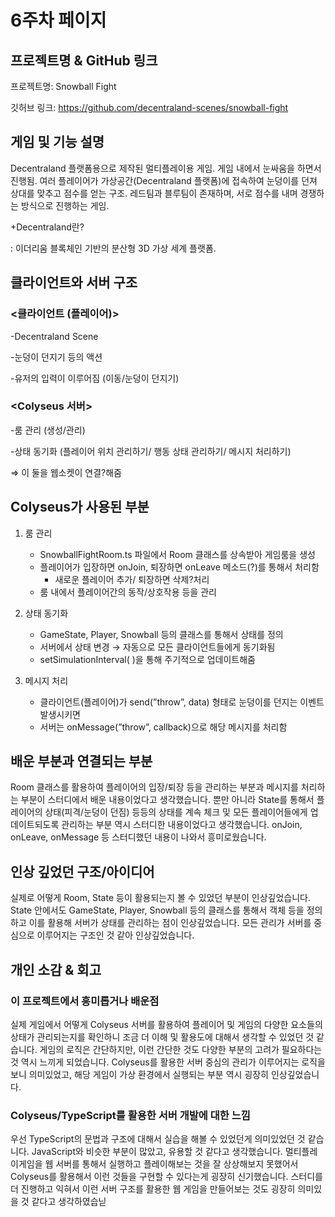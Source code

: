 # 6주차 페이지

## 프로젝트명 & GitHub 링크

프로젝트명: Snowball Fight

깃허브 링크: https://github.com/decentraland-scenes/snowball-fight

## 게임 및 기능 설명

Decentraland 플랫폼용으로 제작된 멀티플레이용 게임. 게임 내에서 눈싸움을 하면서 진행됨. 여러 플레이어가 가상공간(Decentraland 플랫폼)에 접속하여 눈덩이를 던져 상대를 맞추고 점수를 얻는 구조. 레드팀과 블루팀이 존재하며, 서로 점수를 내며 경쟁하는 방식으로 진행하는 게임.

+Decentraland란?

: 이더리움 블록체인 기반의 분산형 3D 가상 세계 플랫폼.

## 클라이언트와 서버 구조

### <클라이언트 (플레이어)>

-Decentraland Scene

-눈덩이 던지기 등의 액션

-유저의 입력이 이루어짐 (이동/눈덩이 던지기)

### <Colyseus 서버>

-룸 관리 (생성/관리)

-상태 동기화 (플레이어 위치 관리하기/ 행동 상태 관리하기/ 메시지 처리하기)

⇒ 이 둘을 웹소켓이 연결?해줌

## Colyseus가 사용된 부분

1. 룸 관리
    - SnowballFightRoom.ts 파일에서 Room 클래스를 상속받아 게임룸을 생성
    - 플레이어가 입장하면 onJoin, 퇴장하면 onLeave 메소드(?)를 통해서 처리함
        - 새로운 플레이어 추가/ 퇴장하면 삭제?처리
    - 룸 내에서 플레이어간의 동작/상호작용 등을 관리
    
2. 상태 동기화
    - GameState, Player, Snowball 등의 클래스를 통해서 상태를 정의
    - 서버에서 상태 변경 → 자동으로 모든 클라이언트들에게 동기화됨
    - setSimulationInterval( )을 통해 주기적으로 업데이트해줌
    
3. 메시지 처리
    - 클라이언트(플레이어)가 send(”throw”, data) 형태로 눈덩이를 던지는 이벤트 발생시키면
    - 서버는 onMessage(”throw”, callback)으로 해당 메시지를 처리함

## 배운 부분과 연결되는 부분

Room 클래스를 활용하여 플레이어의 입장/퇴장 등을 관리하는 부분과 메시지를 처리하는 부분이 스터디에서 배운 내용이었다고 생각했습니다. 뿐만 아니라 State를 통해서 플레이어의 상태(피격/눈덩이 던짐) 등등의 상태를 계속 체크 및 모든 플레이어들에게 업데이트되도록 관리하는 부분 역시 스터디한 내용이었다고 생각했습니다. onJoin, onLeave, onMessage 등 스터디했던 내용이 나와서 흥미로웠습니다.

## 인상 깊었던 구조/아이디어

실제로 어떻게 Room, State 등이 활용되는지 볼 수 있었던 부분이 인상깊었습니다. State 안에서도 GameState, Player, Snowball 등의 클래스를 통해서 객체 등을 정의하고 이를 활용해 서버가 상태를 관리하는 점이 인상깊었습니다. 모든 관리가 서버를 중심으로 이루어지는 구조인 것 같아 인상깊었습니다.

## 개인 소감 & 회고

### 이 프로젝트에서 흥미롭거나 배운점

실제 게임에서 어떻게 Colyseus 서버를 활용하여 플레이어 및 게임의 다양한 요소들의 상태가 관리되는지를 확인하니 조금 더 이해 및 활용도에 대해서 생각할 수 있었던 것 같습니다. 게임의 로직은 간단하지만, 이런 간단한 것도 다양한 부분의 고려가 필요하다는 것 역시 느끼게 되었습니다. Colyseus를 활용한 서버 중심의 관리가 이루어지는 로직을 보니 의미있었고, 해당 게임이 가상 환경에서 실행되는 부분 역시 굉장히 인상깊었습니다.

### Colyseus/TypeScript를 활용한 서버 개발에 대한 느낌

우선 TypeScript의 문법과 구조에 대해서 실습을 해볼 수 있었던게 의미있었던 것 같습니다. JavaScript와 비슷한 부분이 많았고, 유용할 것 같다고 생각했습니다. 멀티플레이게임을 웹 서버를 통해서 실행하고 플레이해보는 것을 잘 상상해보지 못했어서 Colyseus를 활용해서 이런 것들을 구현할 수 있다는게 굉장히 신기했습니다. 스터디를 더 진행하고 익혀서 이런 서버 구조를 활용한 웹 게임을 만들어보는 것도 굉장히 의미있을 것 같다고 생각하였습닏